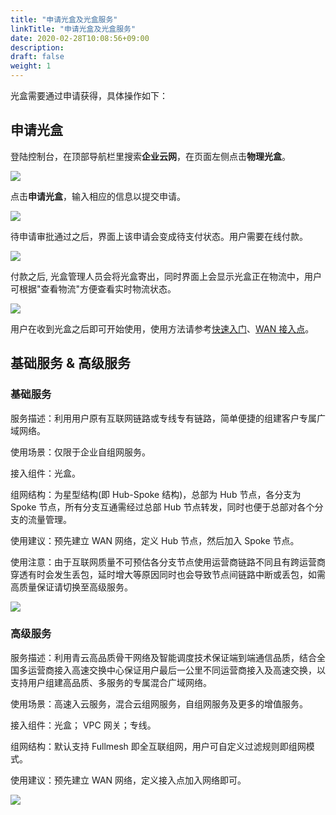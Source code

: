 ```yaml
---
title: "申请光盒及光盒服务"
linkTitle: "申请光盒及光盒服务"
date: 2020-02-28T10:08:56+09:00
description:
draft: false
weight: 1
---
```



光盒需要通过申请获得，具体操作如下：

## 申请光盒

登陆控制台，在顶部导航栏里搜索**企业云网**，在页面左侧点击**物理光盒**。

![](../../_images/apply_cpe.png)

点击**申请光盒**，输入相应的信息以提交申请。

![](../../_images/apply_cpe_info.png)

待申请审批通过之后，界面上该申请会变成待支付状态。用户需要在线付款。

![](../../_images/to_pay_cpe.png)

付款之后, 光盒管理人员会将光盒寄出，同时界面上会显示光盒正在物流中，用户可根据"查看物流"方便查看实时物流状态。

![](../../_images/delivering_cpe.png)

用户在收到光盒之后即可开始使用，使用方法请参考[快速入门](../../../sd-wan/quick-start/cpe_connect_vpc)、[WAN 接入点](../../../sd-wan/manual/wan_access)。

## 基础服务 & 高级服务

### 基础服务

服务描述：利用用户原有互联网链路或专线专有链路，简单便捷的组建客户专属广域网络。

使用场景：仅限于企业自组网服务。

接入组件：光盒。

组网结构：为星型结构(即 Hub-Spoke 结构)，总部为 Hub 节点，各分支为 Spoke 节点，所有分支互通需经过总部 Hub 节点转发，同时也便于总部对各个分支的流量管理。

使用建议：预先建立 WAN 网络，定义 Hub 节点，然后加入 Spoke 节点。

使用注意：由于互联网质量不可预估各分支节点使用运营商链路不同且有跨运营商穿透有时会发生丢包，延时增大等原因同时也会导致节点间链路中断或丢包，如需高质量保证请切换至高级服务。

![](../../_images/basic_cpe.png)

### 高级服务

服务描述：利用青云高品质骨干网络及智能调度技术保证端到端通信品质，结合全国多运营商接入高速交换中心保证用户最后一公里不同运营商接入及高速交换，以支持用户组建高品质、多服务的专属混合广域网络。

使用场景：高速入云服务，混合云组网服务，自组网服务及更多的增值服务。

接入组件：光盒； VPC 网关；专线。

组网结构：默认支持 Fullmesh 即全互联组网，用户可自定义过滤规则即组网模式。

使用建议：预先建立 WAN 网络，定义接入点加入网络即可。

![](../../_images/advance_cpe.png)

